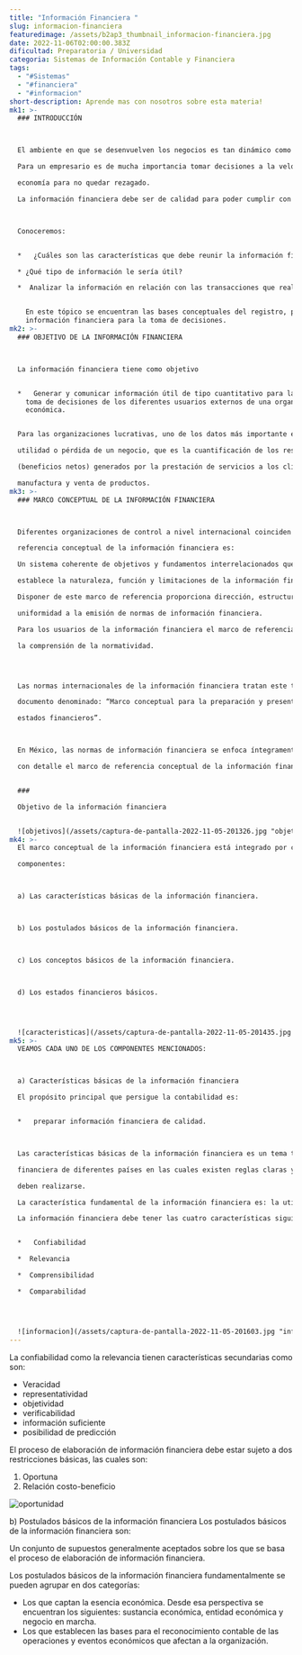 ```yaml
---
title: "Información Financiera "
slug: informacion-financiera
featuredimage: /assets/b2ap3_thumbnail_informacion-financiera.jpg
date: 2022-11-06T02:00:00.383Z
dificultad: Preparatoria / Universidad
categoria: Sistemas de Información Contable y Financiera
tags:
  - "#Sistemas"
  - "#financiera"
  - "#informacion"
short-description: A﻿prende mas con nosotros sobre esta materia!
mk1: >-
  ### INTRODUCCIÓN



  El ambiente en que se desenvuelven los negocios es tan dinámico como la economía de un país.

  Para un empresario es de mucha importancia tomar decisiones a la velocidad con que evoluciona la

  economía para no quedar rezagado.

  La información financiera debe ser de calidad para poder cumplir con su objetivo.



  Conoceremos:


  *   ¿Cuáles son las características que debe reunir la información financiera?

  * ¿Qué tipo de información le sería útil?

  *  Analizar la información en relación con las transacciones que realiza una organización.


    En este tópico se encuentran las bases conceptuales del registro, procesamiento y elaboración de
    información financiera para la toma de decisiones.
mk2: >-
  ### OBJETIVO DE LA INFORMACIÓN FINANCIERA



  La información financiera tiene como objetivo


  *   Generar y comunicar información útil de tipo cuantitativo para la oportuna
    toma de decisiones de los diferentes usuarios externos de una organización
    económica.


  Para las organizaciones lucrativas, uno de los datos más importante es la cifra de

  utilidad o pérdida de un negocio, que es la cuantificación de los resultados

  (beneficios netos) generados por la prestación de servicios a los clientes o por la

  manufactura y venta de productos.
mk3: >-
  ### MARCO CONCEPTUAL DE LA INFORMACIÓN FINANCIERA



  Diferentes organizaciones de control a nivel internacional coinciden en que el marco de

  referencia conceptual de la información financiera es:

  Un sistema coherente de objetivos y fundamentos interrelacionados que

  establece la naturaleza, función y limitaciones de la información financiera.

  Disponer de este marco de referencia proporciona dirección, estructura y

  uniformidad a la emisión de normas de información financiera.

  Para los usuarios de la información financiera el marco de referencia conceptual facilita

  la comprensión de la normatividad.




  Las normas internacionales de la información financiera tratan este tema en el

  documento denominado: “Marco conceptual para la preparación y presentación de los

  estados financieros”.



  En México, las normas de información financiera se enfoca íntegramente a describir

  con detalle el marco de referencia conceptual de la información financiera.


  ### 

  Objetivo de la información financiera


  ![objetivos](/assets/captura-de-pantalla-2022-11-05-201326.jpg "objetivos")
mk4: >-
  El marco conceptual de la información financiera está integrado por cuatro

  componentes:



  a) Las características básicas de la información financiera.



  b) Los postulados básicos de la información financiera.



  c) Los conceptos básicos de la información financiera.



  d) Los estados financieros básicos.




  ![caracteristicas](/assets/captura-de-pantalla-2022-11-05-201435.jpg "caracteristicas")
mk5: >-
  VEAMOS CADA UNO DE LOS COMPONENTES MENCIONADOS:



  a) Características básicas de la información financiera

  El propósito principal que persigue la contabilidad es:


  *   preparar información financiera de calidad.



  Las características básicas de la información financiera es un tema tratado en la normatividad

  financiera de diferentes países en las cuales existen reglas claras y bien explicitas de como

  deben realizarse.

  La característica fundamental de la información financiera es: la utilidad.

  La información financiera debe tener las cuatro características siguientes:


  *   Confiabilidad

  *  Relevancia

  *  Comprensibilidad

  *  Comparabilidad




  ![informacion](/assets/captura-de-pantalla-2022-11-05-201603.jpg "informacion")
---
```



La confiabilidad como la relevancia tienen características secundarias como son:

*   Veracidad
*  representatividad
*  objetividad
*  verificabilidad
*  información suficiente
*  posibilidad de predicción


El proceso de elaboración de información financiera debe estar sujeto a dos restricciones
básicas, las cuales son:

1. Oportuna
2. Relación costo-beneficio

![oportunidad](/assets/captura-de-pantalla-2022-11-05-201721.jpg "oportunidad")

b) Postulados básicos de la información financiera
Los postulados básicos de la información financiera son:


Un conjunto de supuestos generalmente aceptados sobre los que se basa el
proceso de elaboración de información financiera.


Los postulados básicos de la información financiera fundamentalmente se pueden agrupar
en dos categorías:

*   Los que captan la esencia económica. Desde esa perspectiva se encuentran los
  siguientes: sustancia económica, entidad económica y negocio en marcha.
*  Los que establecen las bases para el reconocimiento contable de las operaciones y
  eventos económicos que afectan a la organización.